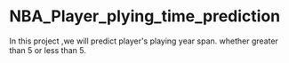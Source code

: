 # NBA_Player_plying_time_prediction
In this project ,we will predict player's playing year span. whether greater than 5 or less than 5.
